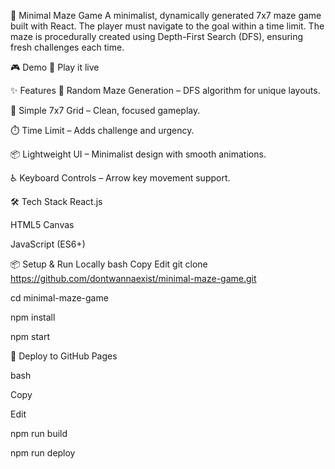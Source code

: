 🧩 Minimal Maze Game
A minimalist, dynamically generated 7x7 maze game built with React. The player must navigate to the goal within a time limit. The maze is procedurally created using Depth-First Search (DFS), ensuring fresh challenges each time.

🎮 Demo
🚀 Play it live 

✨ Features
🧠 Random Maze Generation – DFS algorithm for unique layouts.

🎯 Simple 7x7 Grid – Clean, focused gameplay.

⏱️ Time Limit – Adds challenge and urgency.

📦 Lightweight UI – Minimalist design with smooth animations.

♿ Keyboard Controls – Arrow key movement support.

🛠️ Tech Stack
React.js

HTML5 Canvas

JavaScript (ES6+)

📦 Setup & Run Locally
bash
Copy
Edit
git clone https://github.com/dontwannaexist/minimal-maze-game.git


cd minimal-maze-game

npm install

npm start

🚀 Deploy to GitHub Pages

bash

Copy

Edit

npm run build

npm run deploy